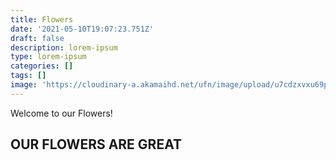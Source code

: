 ```yaml
---
title: Flowers
date: '2021-05-10T19:07:23.751Z'
draft: false
description: lorem-ipsum
type: lorem-ipsum
categories: []
tags: []
image: 'https://cloudinary-a.akamaihd.net/ufn/image/upload/u7cdzxvxu69pmubmtltc.jpg'
---
```

Welcome to our Flowers!

## OUR FLOWERS ARE GREAT
